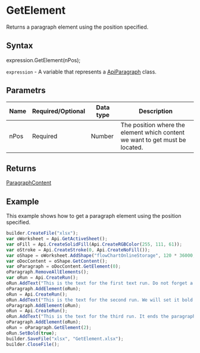 # GetElement

Returns a paragraph element using the position specified.

## Syntax

expression.GetElement(nPos);

`expression` - A variable that represents a [ApiParagraph](../ApiParagraph.md) class.

## Parametrs

| **Name** | **Required/Optional** | **Data type** | **Description** |
| ------------- | ------------- | ------------- | ------------- |
| nPos | Required | Number | The position where the element which content we want to get must be located. |

## Returns

[ParagraphContent](../../../Enumerations/ParagraphContent.md)

## Example

This example shows how to get a paragraph element using the position specified.

```javascript
builder.CreateFile("xlsx");
var oWorksheet = Api.GetActiveSheet();
var oFill = Api.CreateSolidFill(Api.CreateRGBColor(255, 111, 61));
var oStroke = Api.CreateStroke(0, Api.CreateNoFill());
var oShape = oWorksheet.AddShape("flowChartOnlineStorage", 120 * 36000, 70 * 36000, oFill, oStroke, 0, 2 * 36000, 0, 3 * 36000);
var oDocContent = oShape.GetContent();
var oParagraph = oDocContent.GetElement(0);
oParagraph.RemoveAllElements();
var oRun = Api.CreateRun();
oRun.AddText("This is the text for the first text run. Do not forget a space at its end to separate from the second one. ");
oParagraph.AddElement(oRun);
oRun = Api.CreateRun();
oRun.AddText("This is the text for the second run. We will set it bold afterwards. It also needs space at its end. ");
oParagraph.AddElement(oRun);
oRun = Api.CreateRun();
oRun.AddText("This is the text for the third run. It ends the paragraph.");
oParagraph.AddElement(oRun);
oRun = oParagraph.GetElement(2);
oRun.SetBold(true);
builder.SaveFile("xlsx", "GetElement.xlsx");
builder.CloseFile();
```